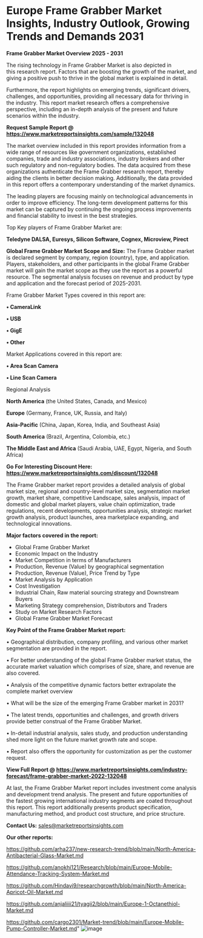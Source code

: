 # Europe Frame Grabber Market Insights, Industry Outlook, Growing Trends and Demands 2031

<Strong> Frame Grabber Market Overview 2025 - 2031</strong>

The rising technology in Frame Grabber Market is also depicted in this research report. Factors that are boosting the growth of the market, and giving a positive push to thrive in the global market is explained in detail.

Furthermore, the report highlights on emerging trends, significant drivers, challenges, and opportunities, providing all necessary data for thriving in the industry. This report market research offers a comprehensive perspective, including an in-depth analysis of the present and future scenarios within the industry.

<strong>Request Sample Report @ <a href=https://www.marketreportsinsights.com/sample/132048>https://www.marketreportsinsights.com/sample/132048</a></strong>

The market overview included in this report provides information from a wide range of resources like government organizations, established companies, trade and industry associations, industry brokers and other such regulatory and non-regulatory bodies. The data acquired from these organizations authenticate the Frame Grabber research report, thereby aiding the clients in better decision making. Additionally, the data provided in this report offers a contemporary understanding of the market dynamics.

The leading players are focusing mainly on technological advancements in order to improve efficiency. The long-term development patterns for this market can be captured by continuing the ongoing process improvements and financial stability to invest in the best strategies.

Top Key players of Frame Grabber Market are:

<strong>Teledyne DALSA, Euresys, Silicon Software, Cognex, Microview, Pirect</strong>

<strong><b>Global Frame Grabber Market Scope and Size:</b></strong>
The Frame Grabber market is declared segment by company, region (country), type, and application. Players, stakeholders, and other participants in the global Frame Grabber market will gain the market scope as they use the report as a powerful resource. The segmental analysis focuses on revenue and product by type and application and the forecast period of 2025-2031.

Frame Grabber Market Types covered in this report are:

<strong>• CameraLink

• USB

• GigE

• Other</strong>

Market Applications covered in this report are:

<strong>• Area Scan Camera

• Line Scan Camera</strong> 

Regional Analysis

<strong>North America</strong> (the United States, Canada, and Mexico)

<strong>Europe</strong> (Germany, France, UK, Russia, and Italy)

<strong>Asia-Pacific</strong> (China, Japan, Korea, India, and Southeast Asia)

<strong>South America</strong> (Brazil, Argentina, Colombia, etc.)

<strong>The Middle East and Africa</strong> (Saudi Arabia, UAE, Egypt, Nigeria, and South Africa)

<strong>Go For Interesting Discount Here: <a href=https://www.marketreportsinsights.com/discount/132048>https://www.marketreportsinsights.com/discount/132048</a></strong>

The Frame Grabber market report provides a detailed analysis of global market size, regional and country-level market size, segmentation market growth, market share, competitive Landscape, sales analysis, impact of domestic and global market players, value chain optimization, trade regulations, recent developments, opportunities analysis, strategic market growth analysis, product launches, area marketplace expanding, and technological innovations.

<strong><b>Major factors covered in the report:</b></strong>
<ul>
  <li>Global Frame Grabber Market </li>
  <li>Economic Impact on the Industry</li>
  <li>Market Competition in terms of Manufacturers</li>
  <li>Production, Revenue (Value) by geographical segmentation</li>
  <li>Production, Revenue (Value), Price Trend by Type</li>
  <li>Market Analysis by Application</li>
  <li>Cost Investigation</li>
  <li>Industrial Chain, Raw material sourcing strategy and Downstream Buyers</li>
  <li>Marketing Strategy comprehension, Distributors and Traders</li>
  <li>Study on Market Research Factors</li>
  <li>Global Frame Grabber Market Forecast</li>
</ul>

<strong><b>Key Point of the Frame Grabber Market report:</b></strong>

• Geographical distribution, company profiling, and various other market segmentation are provided in the report.

• For better understanding of the global Frame Grabber market status, the accurate market valuation which comprises of size, share, and revenue are also covered.

• Analysis of the competitive dynamic factors better extrapolate the complete market overview

• What will be the size of the emerging Frame Grabber market in 2031?

• The latest trends, opportunities and challenges, and growth drivers provide better construal of the Frame Grabber Market.

• In-detail industrial analysis, sales study, and production understanding shed more light on the future market growth rate and scope.

• Report also offers the opportunity for customization as per the customer request.

<strong><b>View Full Report @ <a href=https://www.marketreportsinsights.com/industry-forecast/frame-grabber-market-2022-132048>https://www.marketreportsinsights.com/industry-forecast/frame-grabber-market-2022-132048</a></b></strong>


At last, the Frame Grabber Market report includes investment come analysis and development trend analysis. The present and future opportunities of the fastest growing international industry segments are coated throughout this report. This report additionally presents product specification, manufacturing method, and product cost structure, and price structure.

<strong>Contact Us:</strong>
sales@marketreportsinsights.com

<strong>Our other reports:</strong>

<a href=https://github.com/arha237/new-research-trend/blob/main/North-America-Antibacterial-Glass-Market.md>https://github.com/arha237/new-research-trend/blob/main/North-America-Antibacterial-Glass-Market.md</a>

<a href=https://github.com/anokhi121/Research/blob/main/Europe-Mobile-Attendance-Tracking-System-Market.md>https://github.com/anokhi121/Research/blob/main/Europe-Mobile-Attendance-Tracking-System-Market.md</a>

<a href=https://github.com/Hindavi9/researchgrowth/blob/main/North-America-Apricot-Oil-Market.md>https://github.com/Hindavi9/researchgrowth/blob/main/North-America-Apricot-Oil-Market.md</a>

<a href=https://github.com/anjaliiii21/tyagii2/blob/main/Europe-1-Octanethiol-Market.md>https://github.com/anjaliiii21/tyagii2/blob/main/Europe-1-Octanethiol-Market.md</a>

<a href=https://github.com/cargo2301/Market-trend/blob/main/Europe-Mobile-Pump-Controller-Market.md>https://github.com/cargo2301/Market-trend/blob/main/Europe-Mobile-Pump-Controller-Market.md</a>"
![image](https://github.com/user-attachments/assets/428e2d32-9611-40b2-8859-991f3a8a663a)
